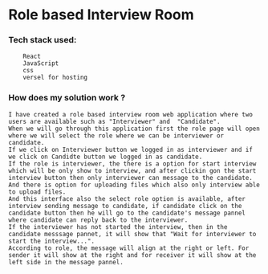 # Role based Interview Room

### Tech stack used:
        React
        JavaScript
        css
        versel for hosting

### How does my solution work ?
    I have created a role based interview room web application where two users are available such as "Interviewer" and  "Candidate".
    When we will go through this application first the role page will open where we will select the role where we can be interviewer or candidate.
    If we click on Interviewer button we logged in as interviewer and if we click on Candidte button we logged in as candidate.
    If the role is interviewer, the there is a option for start interview which will be only show to interview, and after clickin gon the start interview button then only interviewer can message to the candidate. And there is option for uploading files which also only interview able to upload files.
    And this interface also the select role option is available, after interview sending message to candidate, if candidate click on the candidate button then he will go to the candidate's message pannel where candidate can reply back to the interviewer. 
    If the interviewer has not started the interview, then in the candidate messsage pannet, it will show that "Wait for interviewer to start the interview...".
    According to role, the message will align at the right or left. For sender it will show at the right and for receiver it will show at the left side in the message pannel.
    
    
